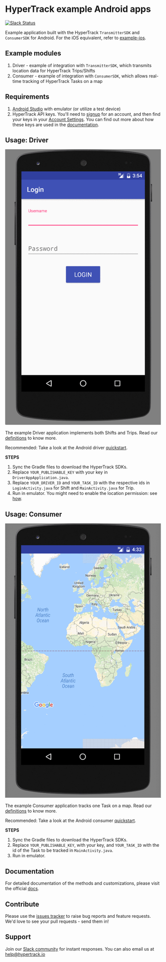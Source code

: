 # HyperTrack example Android apps
[![Slack Status](http://slack.hypertrack.io/badge.svg)](http://slack.hypertrack.io)

Example application built with the HyperTrack `TransmitterSDK` and `ConsumerSDK` for Android. For the iOS equivalent, refer to [example-ios](https://github.com/hypertrack/example-ios).

## Example modules
1. Driver - example of integration with `TransmitterSDK`, which transmits location data for HyperTrack Trips/Shifts
2. Consumer - example of integration with `ConsumerSDK`, which allows real-time tracking of HyperTrack Tasks on a map

## Requirements
1. [Android Studio](https://developer.android.com/studio/index.html) with emulator (or utilize a test device)
2. HyperTrack API keys. You'll need to [signup](http://www.hypertrack.com/signup) for an account, and then find your keys in your [Account Settings](https://dashboard.hypertrack.io/settings/accounts). You can find out more about how these keys are used in the [documentation](https://docs.hypertrack.com/guides/authentication.html).

## Usage: Driver
![Driver example](readme-imgs/driver.gif)

The example Driver application implements both Shifts and Trips. Read our [definitions](http://docs.hypertrack.io/docs/definitions) to know more.

Recommended: Take a look at the Android driver [quickstart](http://docs.hypertrack.io/docs/start-a-trip-in-android).

**STEPS**

1. Sync the Gradle files to download the HyperTrack SDKs.
2. Replace `YOUR_PUBLISHABLE_KEY` with your key in `DriverAppApplication.java`.
3. Replace `YOUR_DRIVER_ID` and `YOUR_TASK_ID` with the respective ids in `LoginActivity.java` for Shift and `MainActivity.java` for Trip.
4. Run in emulator. You might need to enable the location permission: see [how](readme-imgs/location.gif).

## Usage: Consumer
![Consumer example](readme-imgs/consumer.gif)

The example Consumer application tracks one Task on a map. Read our [definitions](http://docs.hypertrack.io/docs/definitions) to know more.

Recommended: Take a look at the Android consumer [quickstart](http://docs.hypertrack.io/docs/track-a-task-in-android).

**STEPS**

1. Sync the Gradle files to download the HyperTrack SDKs.
2. Replace `YOUR_PUBLISHABLE_KEY`, with your key, and `YOUR_TASK_ID` with the id of the Task to be tracked in `MainActivity.java`.
3. Run in emulator.

## Documentation
For detailed documentation of the methods and customizations, please visit the official [docs](https://docs.hypertrack.io/).

## Contribute
Please use the [issues tracker](https://github.com/hypertrack/example-android/issues) to raise bug reports and feature requests. We'd love to see your pull requests - send them in!

## Support
Join our [Slack community](http://slack.hypertrack.io) for instant responses. You can also email us at help@hypertrack.io
